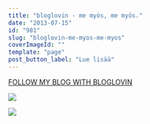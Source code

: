 ```yaml
---
title: "bloglovin - me myös, me myös."
date: "2013-07-15"
id: "981"
slug: "bloglovin-me-myos-me-myos"
coverImageId: ""
template: "page"
post_button_label: "Lue lisää"
---
```


[FOLLOW MY BLOG WITH BLOGLOVIN](http://www.bloglovin.com/blog/3148357/?claim=vxheaxgrjpg)

  

[![](/images/uimiskuvat2.JPG)](http://3.bp.blogspot.com/-D3EzVQX13bE/UeOe13BHySI/AAAAAAAAGSs/djakdHG2kRw/s1600/uimiskuvat2.JPG)

  

[![](/images/ak.png)](http://2.bp.blogspot.com/-CtdxwnEYhTw/UeOe3AFG3QI/AAAAAAAAGS0/5ZFXSe0JIY8/s1600/ak.png)
